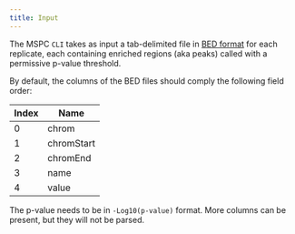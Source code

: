 ```yaml
---
title: Input
---
```


The MSPC `CLI` takes as input a tab-delimited file in 
[BED format]( https://uswest.ensembl.org/info/website/upload/bed.html) for each replicate, 
each containing enriched regions (aka peaks) called with a permissive p-value threshold. 

By default, the columns of the BED files should comply the following field order:

| Index | Name       |
|-------|------------|
| 0     | chrom      |
| 1     | chromStart |
| 2     | chromEnd   |
| 3     | name       |
| 4     | value      |

The p-value needs to be in `-Log10(p-value)` format. More columns can be present, but they will not be parsed.
